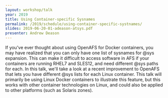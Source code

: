 ```yaml
---
layout: workshop/talk
year: 2019
title: Using Container-specific Sysnames
permalink: /2019/schedule/using-container-specific-systnames/
slides: 2019-06-20-01-adeason-atsys.pdf
presenter: Andrew Deason
---
```


If you've ever thought about using OpenAFS for Docker containers, you may have
realized that you can only have one list of sysnames for @sys expansion. This
can make it difficult to access software in AFS if your containers are running
RHEL7 and SLES12, and need different @sys paths for each. In this talk, we'll
take a look at a recent improvement to OpenAFS that lets you have different
@sys lists for each Linux container. This talk will primarily be using Linux
Docker containers to illustrate this feature, but this works with other
container technologies on Linux, and could also be applied to other platforms
(such as Solaris zones).
